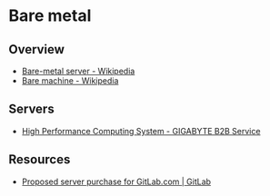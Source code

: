 # Bare metal

## Overview

- [Bare-metal server - Wikipedia](https://en.wikipedia.org/wiki/Bare-metal_server)
- [Bare machine - Wikipedia](https://en.wikipedia.org/wiki/Bare_machine)

## Servers

- [High Performance Computing System - GIGABYTE B2B Service](https://www.gigabyte.com/High-Performance-Computing-System)

## Resources

- [Proposed server purchase for GitLab.com | GitLab](https://about.gitlab.com/2016/12/11/proposed-server-purchase-for-gitlab-com/)
